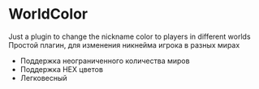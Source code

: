 # WorldColor
Just a plugin to change the nickname color to players in different worlds
Простой плагин, для изменения никнейма игрока в разных мирах

- Поддержка неограниченного количества миров
- Поддержка HEX цветов
- Легковесный
